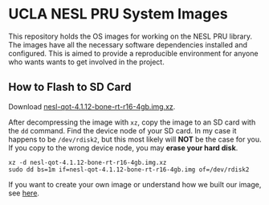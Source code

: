 # UCLA NESL PRU System Images

This repository holds the OS images for working on the NESL PRU library.
The images have all the necessary software dependencies installed and configured.
This is aimed to provide a reproducible environment for anyone who wants wants to get involved in the project.

## How to Flash to SD Card

Download [nesl-qot-4.1.12-bone-rt-r16-4gb.img.xz](https://github.com/nesl/Cyclops-PRU/blob/master/FullImage/images/nesl-qot-4.1.12-bone-rt-r16-4gb.img.xz).


After decompressing the image with `xz`, copy the image to an SD card with the `dd` command. Find the device node of your SD card. In my case it happens to be `/dev/rdisk2`, but this most likely will **NOT** be the case for you. If you copy to the wrong device node, you may **erase your hard disk**.

```
xz -d nesl-qot-4.1.12-bone-rt-r16-4gb.img.xz
sudo dd bs=1m if=nesl-qot-4.1.12-bone-rt-r16-4gb.img of=/dev/rdisk2
```
If you want to create your own image or understand how we built our image, see [here](https://github.com/nesl/Cyclops-PRU/blob/master/FullImage/images/README.md).
